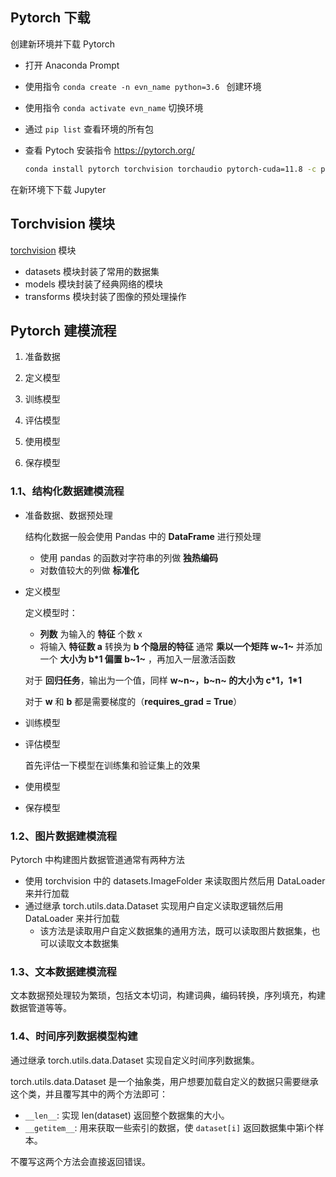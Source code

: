 ## Pytorch 下载

创建新环境并下载 Pytorch

- 打开 Anaconda Prompt

- 使用指令 `conda create -n evn_name python=3.6 ` 创建环境

- 使用指令 `conda activate evn_name` 切换环境

- 通过 `pip list` 查看环境的所有包

- 查看 Pytoch 安装指令 https://pytorch.org/

  ```bash
  conda install pytorch torchvision torchaudio pytorch-cuda=11.8 -c pytorch -c nvidia
  ```

在新环境下下载 Jupyter

## Torchvision 模块

[torchvision](https://pytorch.org/vision/stable/index.html) 模块

- datasets 模块封装了常用的数据集
- models 模块封装了经典网络的模块
- transforms 模块封装了图像的预处理操作

## Pytorch 建模流程

1. 准备数据

2. 定义模型

3. 训练模型

4. 评估模型

5. 使用模型

6. 保存模型

### 1.1、结构化数据建模流程

- 准备数据、数据预处理

  结构化数据一般会使用 Pandas 中的 **DataFrame** 进行预处理

  - 使用 pandas 的函数对字符串的列做 **独热编码**
  - 对数值较大的列做 **标准化**

- 定义模型

  定义模型时：

  - **列数** 为输入的 **特征** 个数 x
  - 将输入 **特征数 a** 转换为 **b 个隐层的特征** 通常 **乘以一个矩阵 w~1~** 并添加一个 **大小为 b*1 偏置 b~1~** ，再加入一层激活函数

  对于 **回归任务**，输出为一个值，同样 **w~n~，b~n~ 的大小为 c*1，1\*1**

  对于 **w** 和 **b** 都是需要梯度的（**requires_grad = True**）

- 训练模型

- 评估模型

  首先评估一下模型在训练集和验证集上的效果

- 使用模型

- 保存模型

### 1.2、图片数据建模流程

Pytorch 中构建图片数据管道通常有两种方法

- 使用 torchvision 中的 datasets.ImageFolder 来读取图片然后用 DataLoader 来并行加载
- 通过继承 torch.utils.data.Dataset 实现用户自定义读取逻辑然后用 DataLoader 来并行加载
  - 该方法是读取用户自定义数据集的通用方法，既可以读取图片数据集，也可以读取文本数据集

### 1.3、文本数据建模流程

文本数据预处理较为繁琐，包括文本切词，构建词典，编码转换，序列填充，构建数据管道等等。

### 1.4、时间序列数据模型构建

通过继承 torch.utils.data.Dataset 实现自定义时间序列数据集。

torch.utils.data.Dataset 是一个抽象类，用户想要加载自定义的数据只需要继承这个类，并且覆写其中的两个方法即可：

- `__len__`: 实现 len(dataset) 返回整个数据集的大小。
- `__getitem__`: 用来获取一些索引的数据，使 `dataset[i]` 返回数据集中第i个样本。

不覆写这两个方法会直接返回错误。